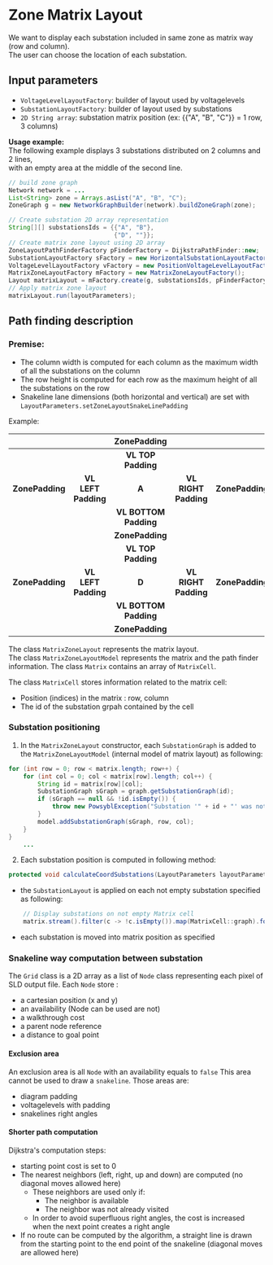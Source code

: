 # Zone Matrix Layout

We want to display each substation included in same zone as matrix way (row and column).<BR>
The user can choose the location of each substation.

## Input parameters

- `VoltageLevelLayoutFactory`: builder of  layout used by voltagelevels<br>
- `SubstationLayoutFactory`: builder of layout used by substations<br>
- `2D String array`: substation matrix position (ex: {{"A", "B", "C"}} = 1 row, 3 columns)<br>

**Usage example:**<BR>
The following example displays 3 substations distributed on 2 columns and 2 lines,<BR>
with an empty area at the middle of the second line.
```java
// build zone graph
Network network = ...
List<String> zone = Arrays.asList("A", "B", "C");
ZoneGraph g = new NetworkGraphBuilder(network).buildZoneGraph(zone);

// Create substation 2D array representation
String[][] substationsIds = {{"A", "B"},
                             {"D", ""}};
// Create matrix zone layout using 2D array
ZoneLayoutPathFinderFactory pFinderFactory = DijkstraPathFinder::new;
SubstationLayoutFactory sFactory = new HorizontalSubstationLayoutFactory();
VoltageLevelLayoutFactory vFactory = new PositionVoltageLevelLayoutFactory();
MatrixZoneLayoutFactory mFactory = new MatrixZoneLayoutFactory();
Layout matrixLayout = mFactory.create(g, substationsIds, pFinderFactory, sFactory, vFactory);
// Apply matrix zone layout
matrixLayout.run(layoutParameters);
```

## Path finding description

### Premise:
- The column width is computed for each column as the maximum width of all the substations on the column
- The row height is computed for each row as the maximum height of all the substations on the row
- Snakeline lane dimensions (both horizontal and vertical) are set with `LayoutParameters.setZoneLayoutSnakeLinePadding`

Example:

|                 |                     |      ZonePadding      |                      |                 |                     |      ZonePadding      |                      |                 |
|:---------------:|:-------------------:|:---------------------:|:--------------------:|:---------------:|:-------------------:|:---------------------:|:--------------------:|:---------------:|
|                 |                     |  __VL TOP Padding__   |                      |                 |                     |  __VL TOP Padding__   |                      |                 | 
| __ZonePadding__ | __VL LEFT Padding__ |         __A__         | __VL RIGHT Padding__ | __ZonePadding__ | __VL LEFT Padding__ |         __B__         | __VL RIGHT Padding__ | __ZonePadding__ |
|                 |                     | __VL BOTTOM Padding__ |                      |                 |                     | __VL BOTTOM Padding__ |                      |                 | 
|                 |                     |    __ZonePadding__    |                      |                 |                     |    __ZonePadding__    |                      |                 |
|                 |                     |  __VL TOP Padding__   |                      |                 |                     |  __VL TOP Padding__   |                      |                 |
| __ZonePadding__ | __VL LEFT Padding__ |         __D__         | __VL RIGHT Padding__ | __ZonePadding__ | __VL LEFT Padding__ |           _           | __VL RIGHT Padding__ | __ZonePadding__ |
|                 |                     | __VL BOTTOM Padding__ |                      |                 |                     | __VL BOTTOM Padding__ |                      |                 |
|                 |                     |    __ZonePadding__    |                      |                 |                     |    __ZonePadding__    |                      |                 |


The class `MatrixZoneLayout` represents the matrix layout.<BR>
The class `MatrixZoneLayoutModel` represents the matrix and the path finder information.
The class `Matrix` contains an array of `MatrixCell`.

The class `MatrixCell` stores information related to the matrix cell:
- Position (indices) in the matrix : row, column
- The id of the substation grpah contained by the cell

### Substation positioning
1) In the `MatrixZoneLayout` constructor, each `SubstationGraph` is added to the `MatrixZoneLayoutModel` (internal model of matrix layout) as following:
```java
for (int row = 0; row < matrix.length; row++) {
    for (int col = 0; col < matrix[row].length; col++) {
        String id = matrix[row][col];
        SubstationGraph sGraph = graph.getSubstationGraph(id);
        if (sGraph == null && !id.isEmpty()) {
            throw new PowsyblException("Substation '" + id + "' was not found in zone graph '" + getGraph().getId() + "'");
        }
        model.addSubstationGraph(sGraph, row, col);
    }
}
    ...
```
2) Each substation position is computed in following method:
```java
protected void calculateCoordSubstations(LayoutParameters layoutParameters) {
```
- the `SubstationLayout` is applied on each not empty substation specified as following:
```java
    // Display substations on not empty Matrix cell
    matrix.stream().filter(c -> !c.isEmpty()).map(MatrixCell::graph).forEach(graph -> layoutBySubstation.get(graph).run(layoutParameters));
 ```
- each substation is moved into matrix position as specified

### Snakeline way computation between substation

The `Grid` class is a 2D array as a list of `Node` class representing each pixel of SLD output file.
Each `Node` store :
* a cartesian position (x and y)
* an availability (Node can be used are not)
* a walkthrough cost
* a parent node reference
* a distance to goal point

#### Exclusion area
An exclusion area is all `Node` with an availability equals to `false`
This area cannot be used to draw a `snakeline`.
Those areas are:
- diagram padding
- voltagelevels with padding
- snakelines right angles

#### Shorter path computation
Dijkstra's computation steps:
* starting point cost is set to 0
* The nearest neighbors (left, right, up and down) are computed (no diagonal moves allowed here)
  * These neighbors are used only if:
    * The neighbor is available
    * The neighbor was not already visited
  * In order to avoid superfluous right angles, the cost is increased when the next point creates a right angle
* If no route can be computed by the algorithm, a straight line is drawn from the starting point to the end point of the snakeline (diagonal moves are allowed here)

